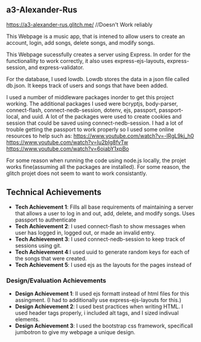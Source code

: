 

## a3-Alexander-Rus

https://a3-alexander-rus.glitch.me/ //Doesn't Work reliably

This Webpage is a music app, that is intened to allow users to create an account, login, add songs, delete songs, and modify songs. 

This Webpage sucessfully creates a server using Express. In order for the functionallity to work correctly, it also uses express-ejs-layouts, express-session, and express-validator.

For the database, I used lowdb. Lowdb stores the data in  a json file called db.json. It keeps track of users and songs that have been added.

I used a number of middleware packages inorder to get this project working. The additional packages I used were bcryptjs, body-parser, connect-flash, connect-nedb-session, dotenv, ejs, passport, passport-local, and uuid. A lot of the packages were used to create cookies and session that could be saved using connect-nedb-session. I had a lot of trouble getting the passport to work properly so I used some online resources to help such as:
https://www.youtube.com/watch?v=-lRgL9kj_h0
https://www.youtube.com/watch?v=Iu2bIg8fvTw
https://www.youtube.com/watch?v=6oiabY1xpBo

For some reason when running the code using node.js locally, the projet works fine(assuming all the packages are installed). For some reason, the glitch projet does not seem to want to work consistantly.

## Technical Achievements
- **Tech Achievement 1**: Fills all base requirements of maintaining a server that allows a user to log in and out, add, delete, and modify songs. Uses passport to authenticate
- **Tech Achievement 2**: I used connect-flash to show messages when user has logged in, logged out, or made an invalid entry.
- **Tech Achievement 3**: I used connect-nedb-session to keep track of sessions using git.
- **Tech Achievement 4**:I used uuid to generate random keys for each of the songs that were created.
- **Tech Achievement 5**: I used ejs as the layouts for the pages instead of 

### Design/Evaluation Achievements
- **Design Achievement 1**: II used ejs formatt instead of html files for this assingment. (I had to additionally use express-ejs-layouts for this.)
- **Design Achievement 2**: I used best practices when writing HTML. I used header tags properly, i included alt tags, and I sized indivual elements.
- **Design Achievement 3**: I used the bootstrap css framework, specificall jumbotron to give my webpage a unique design.

